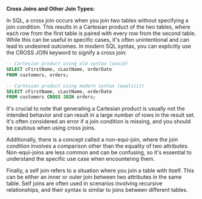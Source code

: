 **Cross Joins and Other Join Types:**

In SQL, a cross join occurs when you join two tables without specifying a join condition. This results in a Cartesian product of the two tables, where each row from the first table is paired with every row from the second table. While this can be useful in specific cases, it's often unintentional and can lead to undesired outcomes. In modern SQL syntax, you can explicitly use the CROSS JOIN keyword to signify a cross join:

```sql
-- Cartesian product using old syntax (avoid)
SELECT cFirstName, cLastName, orderDate
FROM customers, orders;
```

```sql
-- Cartesian product using modern syntax (explicit)
SELECT cFirstName, cLastName, orderDate
FROM customers CROSS JOIN orders;
```

It's crucial to note that generating a Cartesian product is usually not the intended behavior and can result in a large number of rows in the result set. It's often considered an error if a join condition is missing, and you should be cautious when using cross joins.

Additionally, there is a concept called a non-equi-join, where the join condition involves a comparison other than the equality of two attributes. Non-equi-joins are less common and can be confusing, so it's essential to understand the specific use case when encountering them.

Finally, a self join refers to a situation where you join a table with itself. This can be either an inner or outer join between two attributes in the same table. Self joins are often used in scenarios involving recursive relationships, and their syntax is similar to joins between different tables.